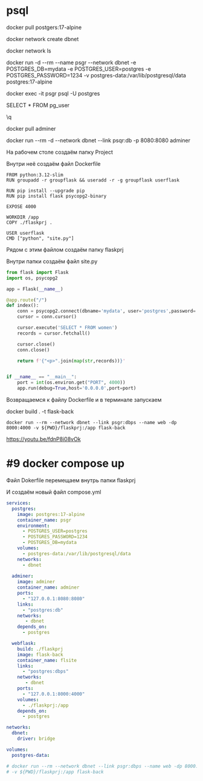 # psql

docker pull postgers:17-alpine

docker network create dbnet

docker network ls

docker run -d --rm --name psgr --network dbnet -e POSTGRES_DB=mydata -e POSTGRES_USER=postgres -e POSTGRES_PASSWORD=1234 -v postgres-data:/var/lib/postgresql/data postgres:17-alpine

docker exec -it psgr psql -U postgres

SELECT * FROM pg_user

\q

docker pull adminer

docker run --rm -d --network dbnet --link psqr:db -p 8080:8080 adminer

На рабочем столе создаём папку Project

Внутри неё создаём файл Dockerfile

```
FROM python:3.12-slim
RUN groupadd -r groupflask && useradd -r -g groupflask userflask

RUN pip install --upgrade pip
RUN pip install flask psycopg2-binary

EXPOSE 4000

WORKDIR /app
COPY ./flaskprj .

USER userflask
CMD ["python", "site.py"]
```

Рядом с этим файлом создаём папку flaskprj

Внутри папки создаём файл site.py

```python
from flask import Flask
import os, psycopg2

app = Flask(__name__)

@app.route("/")
def index():
    conn = psycopg2.connect(dbname='mydata', user='postgres',password='1234',host='dbps')
    cursor = conn.cursor()

    cursor.execute('SELECT * FROM women')
    records = cursor.fetchall()

    cursor.close()
    conn.close()

    return f'{"<p>".join(map(str,records))}'


if __name__ == "__main__":
    port = int(os.environ.get("PORT", 4000))
    app.run(debug=True,host='0.0.0.0',port=port)
```

Возвращаемся к файлу Dockerfile и в терминале запускаем

docker build . -t flask-back


`docker run --rm --network dbnet --link psgr:dbps --name web -dp 8000:4000 -v ${PWD}/flaskprj:/app flask-back`


https://youtu.be/fdnP8i08vOk

# #9 docker compose up

Файл Dokerfile перемещаем внутрь папки flaskprj

И создаём новый файл compose.yml

```yml
services:
  postgres:
    image: postgres:17-alpine
    container_name: psgr 
    environment:
      - POSTGRES_USER=postgres
      - POSTGRES_PASSWORD=1234
      - POSTGRES_DB=mydata
    volumes:
      - postgres-data:/var/lib/postgresql/data
    networks:
      - dbnet
  
  adminer:
    image: adminer
    container_name: adminer
    ports:
      - "127.0.0.1:8080:8080"
    links:
      - "postgres:db"
    networks:
       - dbnet
    depends_on:
      - postgres

  webflask:
    build: ./flaskprj
    image: flask-back
    container_name: flsite
    links:
      - "postgres:dbps"
    networks:
       - dbnet
    ports:
      - "127.0.0.1:8000:4000"
    volumes:
      - ./flaskprj:/app
    depends_on:
      - postgres    

networks:
  dbnet:
    driver: bridge

volumes:
  postgres-data:

# docker run --rm --network dbnet --link psgr:dbps --name web -dp 8000:4000 
# -v ${PWD}/flaskprj:/app flask-back
```